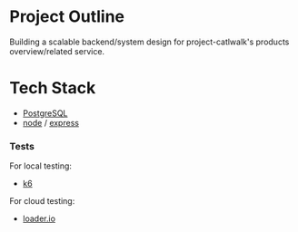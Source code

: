 # Project Outline
Building a scalable backend/system design for project-catlwalk's products overview/related service.

# Tech Stack
* [PostgreSQL](https://www.postgresql.org)
* [node](https://nodejs.org/en/) / [express](https://expressjs.com/)

### Tests
For local testing:
* [k6](https://k6.io/)

For cloud testing:
* [loader.io](https://loader.io/)
